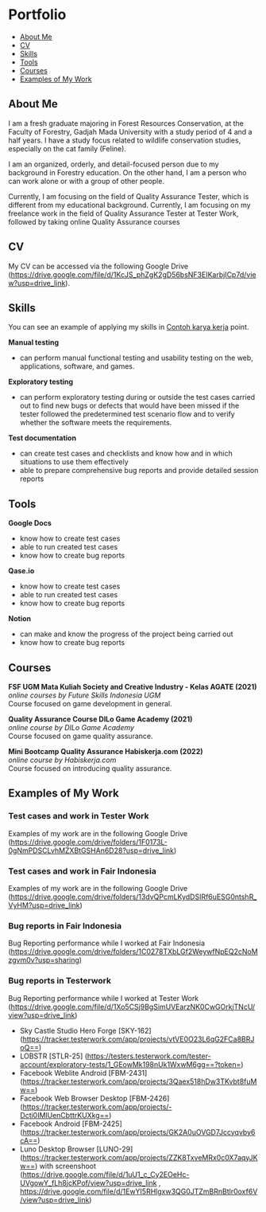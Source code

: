 # Portfolio
- [About Me](#about-me)
- [CV](#cv)
- [Skills](#skills)
- [Tools](#tools)
- [Courses](#courses)
- [Examples of My Work](#examples-of-my-work)
 
## About Me

I am a fresh graduate majoring in Forest Resources Conservation, at the Faculty of Forestry, Gadjah Mada University with a study period of 4 and a half years. I have a study focus related to wildlife conservation studies, especially on the cat family (Feline).

I am an organized, orderly, and detail-focused person due to my background in Forestry education. On the other hand, I am a person who can work alone or with a group of other people.

Currently, I am focusing on the field of Quality Assurance Tester, which is different from my educational background. Currently, I am focusing on my freelance work in the field of Quality Assurance Tester at Tester Work, followed by taking online Quality Assurance courses

## CV
My CV can be accessed via the following Google Drive (https://drive.google.com/file/d/1KcJS_phZgK2gD56bsNF3EIKarbjICp7d/view?usp=drive_link).

## Skills

You can see an example of applying my skills in [Contoh karya kerja](##examples-of-my-work) point. 

__Manual testing__
  * can perform manual functional testing and usability testing on the web, applications, software, and games.
    
__Exploratory testing__
  * can perform exploratory testing during or outside the test cases carried out to find new bugs or defects that would have been missed if the tester followed the predetermined test scenario flow and to verify whether the software meets the requirements.

__Test documentation__
  * can create test cases and checklists and know how and in which situations to use them effectively
  * able to prepare comprehensive bug reports and provide detailed session reports
    
## Tools

__Google Docs__
  * know how to create test cases
  * able to run created test cases
  * know how to create bug reports
    
__Qase.io__
  * know how to create test cases
  * able to run created test cases
  * know how to create bug reports
    
__Notion__
  * can make and know the progress of the project being carried out
  * know how to create bug reports

## Courses

__FSF UGM Mata Kuliah Society and Creative Industry - Kelas AGATE (2021)__  
*online courses by Future Skills Indonesia UGM*  
Course focused on game development in general.  

__Quality Assurance Course DILo Game Academy (2021)__  
*online course by DILo Game Academy*  
Course focused on game quality assurance.   

__Mini Bootcamp Quality Assurance Habiskerja.com (2022)__  
*online course by Habiskerja.com*  
Course focused on introducing quality assurance.   

## Examples of My Work

### Test cases and work in Tester Work
Examples of my work are in the following Google Drive (https://drive.google.com/drive/folders/1F0173L-0gNmPDSCLvhMZXBtGSHAn6D28?usp=drive_link)

### Test cases and work in Fair Indonesia
Examples of my work are in the following Google Drive (https://drive.google.com/drive/folders/13dvQPcmLKydDSIRf6uESG0ntshR_VyHM?usp=drive_link)

### Bug reports in Fair Indonesia
Bug Reporting performance while I worked at Fair Indonesia (https://drive.google.com/drive/folders/1C0278TXbLGf2WeywfNpEQ2cNoMzgvm0v?usp=sharing)

### Bug reports in Testerwork
Bug Reporting performance while I worked at Tester Work (https://drive.google.com/file/d/1Xo5CSj9BgSimUVEarzNK0CwGOrkjTNcU/view?usp=drive_link)
- Sky Castle Studio Hero Forge [SKY-162] (https://tracker.testerwork.com/app/projects/vtVE0O23L6qG2FCa8BRJoQ==)
- LOBSTR [STLR-25] (https://testers.testerwork.com/tester-account/exploratory-tests/1_GEowMk198nUk1WxwM6gg==?token=)
- Facebook Weblite Android [FBM-2431] (https://tracker.testerwork.com/app/projects/3Qaex518hDw3TKvbt8fuMw==)
- Facebook Web Browser Desktop [FBM-2426] (https://tracker.testerwork.com/app/projects/-Dcti0IMlUenCbttrKUXkg==)
- Facebook Android [FBM-2425] (https://tracker.testerwork.com/app/projects/GK2A0uOVGD7Jccyqvby6cA==)
- Luno Desktop Browser [LUNO-29] (https://tracker.testerwork.com/app/projects/ZZK8TxveMRx0c0X7aqyJKw==) with screenshoot (https://drive.google.com/file/d/1uU1_c_Cy2EOeHc-UVgowY_fLh8jcKPof/view?usp=drive_link , https://drive.google.com/file/d/1EwYI5RHlgxw3QG0JTZmBRnBtlr0oxf6V/view?usp=drive_link) 
